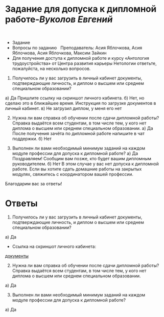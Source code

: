 # Задание для допуска к дипломной работе-***Вуколов Евгений***
 
 
 
 
- Задание
 
- Вопросы по заданию
 
Преподаватель: Асия Яблочкова, Асия Яблочкова, Асия Яблочкова, Максим Зайкин
 
- Для получения доступа к дипломной работе и курсу «Антология трудоустройства» от Центра развития карьеры Нетологии ответьте, пожалуйста, на несколько вопросов.

1. Получилось ли у вас загрузить в личный кабинет документы, подтверждающие личность, и диплом о высшем или среднем специальном образовании?

а) Да
Пришлите ссылку на скриншот личного кабинета.
б) Нет, но сделаю это в ближайшее время. Инструкция по загрузке документов в личный кабинет.
в) Не загрузил диплом, у меня его нет

2. Нужна ли вам справка об обучении после сдачи дипломной работы? Справка выдаётся всем студентам, в том числе тем, у кого нет диплома о высшем или среднем специальном образовании.
а) Да
После получения зачёта по дипломной работе напишите в чат поддержки.
б) Нет

3. Выполнен ли вами необходимый минимум заданий на каждом модуле профессии для допуска к дипломной работе?
а) Да
Поздравляем! Сообщим вам позже, кто будет вашим дипломным руководителем.
б) Нет
В этом случае у вас нет допуска к дипломной работе. Если вы хотите сдать домашние работы на закрытых модулях, свяжитесь с координатором вашей профессии.

Благодарим вас за ответы!


# **Ответы**

1. Получилось ли у вас загрузить в личный кабинет документы, подтверждающие личность, и диплом о высшем или среднем специальном образовании?

а) Да

- Ссылка на скриншот личного кабинета:

[документы](https://github.com/Evgenii-379/Assignment-for-admission-to-the-diploma-work/blob/main/%D0%A1%D0%BD%D0%B8%D0%BC%D0%BE%D0%BA%20%D1%8D%D0%BA%D1%80%D0%B0%D0%BD%D0%B0%202025-05-07%20123423.png)

2. Нужна ли вам справка об обучении после сдачи дипломной работы? Справка выдаётся всем студентам, в том числе тем, у кого нет диплома о высшем или среднем специальном образовании.

а) Да

3. Выполнен ли вами необходимый минимум заданий на каждом модуле профессии для допуска к дипломной работе?

а) Да


















